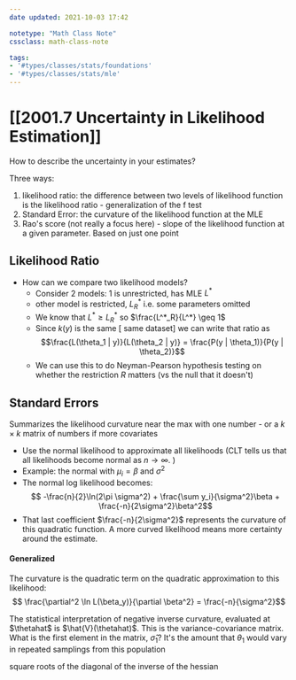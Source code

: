 ```yaml
---
date updated: 2021-10-03 17:42

notetype: "Math Class Note"
cssclass: math-class-note

tags: 
- '#types/classes/stats/foundations'
- '#types/classes/stats/mle'
---
```


# [[2001.7 Uncertainty in Likelihood Estimation]]


How to describe the uncertainty in your estimates?


Three ways:
1. likelihood ratio: the difference between two levels of likelihood function is the likelihood ratio - generalization of the f test
2. Standard Error: the curvature of the likelihood function at the MLE
3. Rao's score (not really a focus here) - slope of the likelihood function at a given parameter. Based on just one point 

## Likelihood Ratio

- How can we compare two likelihood models? 
	- Consider 2 models: 1 is unrestricted, has MLE $L^*$
	- other model is restricted, $L^*_R$ i.e. some parameters omitted
	- We know that $L^* \geq L^*_R$ so $\frac{L^*_R}{L^*} \geq 1$
	- Since $k(y)$ is the same \[ same dataset\] we can write that ratio as 
	$$\frac{L(\theta_1 | y)}{L(\theta_2 | y)}  = \frac{P(y | \theta_1)}{P(y | \theta_2)}$$
	- We can use this to do Neyman-Pearson hypothesis testing on whether the restriction $R$ matters (vs the null that it doesn't)


## Standard Errors

Summarizes the likelihood curvature near the max with one number - or a $k \times k$ matrix of numbers if more covariates

- Use the normal likelihood to approximate all likelihoods (CLT tells us that all likelihoods become normal as $n \to \infty$. )
- Example: the normal with $\mu_i = \beta$ and $\sigma^2$
- The normal log likelihood  becomes: $$ -\frac{n}{2}\ln(2\pi \sigma^2) + \frac{\sum y_i}{\sigma^2}\beta + \frac{-n}{2\sigma^2}\beta^2$$
- That last coefficient $\frac{-n}{2\sigma^2}$ represents the curvature of this quadratic function. A more curved likelihood means more certainty around the estimate. 
	
#### Generalized

The curvature is the quadratic term on the quadratic approximation to this likelihood:
$$ \frac{\partial^2 \ln L(\beta_y)}{\partial \beta^2} = \frac{-n}{\sigma^2}$$

The statistical interpretation of negative inverse curvature, evaluated at $\thetahat$  is $\hat{V}(\thetahat)$. This is the variance-covariance matrix. What is the first element in the matrix, $\hat{\sigma}_1$? It's the amount that $\theta_1$ would vary in repeated samplings from this population


square roots of the diagonal of the inverse of the hessian